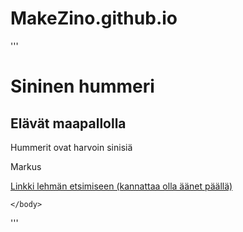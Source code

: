 # MakeZino.github.io
'''
<!DOCTYPE html>
<html>
    <style>
    body {
            background-image: url(./sininen_hummeri.jpg);
            background-repeat: no-repeat;
            background-attachment: fixed;
            background-size: cover;
        }
        </style>
    <head>
        <title>
            Markus
        </title>
    </head>
    <body>
        <h1>Sininen hummeri</h1>
        <h2>Elävät maapallolla</h2>
        <h8>Hummerit ovat harvoin sinisiä</h8>
        <p>Markus</p>
        <a href="https://findtheinvisiblecow.com/">Linkki lehmän etsimiseen (kannattaa olla äänet päällä)</a>
        
    </body>
</html>
'''
